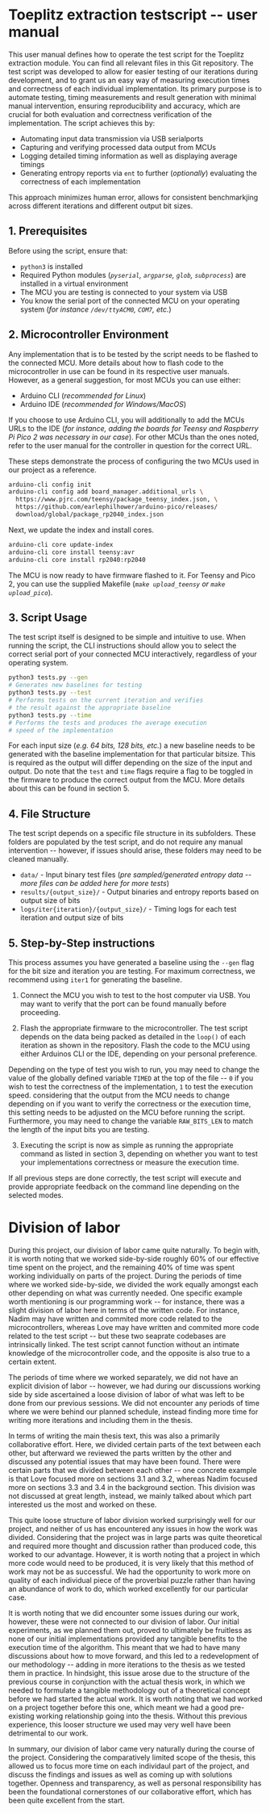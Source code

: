 # Toeplitz extraction testscript -- user manual

This user manual defines how to operate the test script for the Toeplitz
extraction module. You can find all relevant files in this Git repository. The
test script was developed to allow for easier testing of our iterations during
development, and to grant us an easy way of measuring execution times and
correctness of each individual implementation. Its primary purpose is to
automate testing, timing measurements and result generation with minimal manual
intervention, ensuring reproducibility and accuracy, which are crucial for both
evaluation and correctness verification of the implementation. The script
achieves this by:

- Automating input data transmission via USB serialports
- Capturing and verifying processed data output from MCUs
- Logging detailed timing information as well as displaying average timings
- Generating entropy reports via `ent` to further (_optionally_) evaluating the
  correctness of each implementation

This approach minimizes human error, allows for consistent benchmarkjing across
different iterations and different output bit sizes.

## 1. Prerequisites

Before using the script, ensure that:

- `python3` is installed
- Required Python modules (_`pyserial`, `argparse`, `glob`, `subprocess`_) are
  installed in a virtual environment
- The MCU you are testing is connected to your system via USB
- You know the serial port of the connected MCU on your operating system (_for
  instance `/dev/ttyACM0`, `COM7`, etc._)

## 2. Microcontroller Environment

Any implementation that is to be tested by the script needs to be flashed to the
connected MCU. More details about how to flash code to the microcontroller in
use can be found in its respective user manuals. However, as a general
suggestion, for most MCUs you can use either:

- Arduino CLI (_recommended for Linux_)
- Arduino IDE (_recommended for Windows/MacOS_)

If you choose to use Arduino CLI, you will additionally to add the MCUs URLs to
the IDE (_for instance, adding the boards for Teensy and Raspberry Pi Pico 2 was
necessary in our case_). For other MCUs than the ones noted, refer to the user
manual for the controller in question for the correct URL.

These steps demonstrate the process of configuring the two MCUs used in our
project as a reference.

```bash
arduino-cli config init
arduino-cli config add board_manager.additional_urls \
  https://www.pjrc.com/teensy/package_teensy_index.json, \
  https://github.com/earlephilhower/arduino-pico/releases/
  download/global/package_rp2040_index.json
```

Next, we update the index and install cores.

```bash
arduino-cli core update-index
arduino-cli core install teensy:avr
arduino-cli core install rp2040:rp2040
```

The MCU is now ready to have firmware flashed to it. For Teensy and Pico 2, you
can use the supplied Makefile (_`make upload_teensy` or `make upload_pico`_).

## 3. Script Usage

The test script itself is designed to be simple and intuitive to use. When
running the script, the CLI instructions should allow you to select the correct
serial port of your connected MCU interactively, regardless of your operating
system.

```bash
python3 tests.py --gen
# Generates new baselines for testing
python3 tests.py --test
# Performs tests on the current iteration and verifies
# the result against the appropriate baseline
python3 tests.py --time
# Performs the tests and produces the average execution
# speed of the implementation
```

For each input size (_e.g. 64 bits, 128 bits, etc._) a new baseline needs to be
generated with the baseline implementation for that particular bitsize. This is
required as the output will differ depending on the size of the input and
output. Do note that the `test` and `time` flags require a flag to be toggled in
the firmware to produce the correct output from the MCU. More details about this
can be found in section 5.

## 4. File Structure

The test script depends on a specific file structure in its subfolders. These
folders are populated by the test script, and do not require any manual
intervention -- however, if issues should arise, these folders may need to be
cleaned manually.

- `data/` - Input binary test files (_pre sampled/generated entropy data -- more
  files can be added here for more tests_)
- `results/{output_size}/` - Output binaries and entropy reports based on output
  size of bits
- `logs/iter{iteration}/{output_size}/` - Timing logs for each test iteration
  and output size of bits

## 5. Step-by-Step instructions

This process assumes you have generated a baseline using the `--gen` flag for
the bit size and iteration you are testing. For maximum correctness, we
recommend using `iter1` for generating the baseline.

1. Connect the MCU you wish to test to the host computer via USB. You may want
   to verify that the port can be found manually before proceeding.

2. Flash the appropriate firmware to the microcontroller. The test script
   depends on the data being packed as detailed in the `loop()` of each
   iteration as shown in the repository. Flash the code to the MCU using either
   Arduinos CLI or the IDE, depending on your personal preference.

Depending on the type of test you wish to run, you may need to change the value
of the globally defined variable `TIMED` at the top of the file -- `0` if you
wish to test the correctness of the implementation, `1` to test the execution
speed. considering that the output from the MCU needs to change depending on if
you want to verify the correctness or the execution time, this setting needs to
be adjusted on the MCU before running the script. Furthermore, you may need to
change the variable `RAW_BITS_LEN` to match the length of the input bits you are
testing.

3. Executing the script is now as simple as running the appropriate command as
   listed in section 3, depending on whether you want to test your
   implementations correctness or measure the execution time.

If all previous steps are done correctly, the test script will execute and
provide appropriate feedback on the command line depending on the selected
modes.

# Division of labor

During this project, our division of labor came quite naturally. To begin with,
it is worth noting that we worked side-by-side roughly 60\% of our effective
time spent on the project, and the remaining 40\% of time was spent working
individually on parts of the project. During the periods of time where we worked
side-by-side, we divided the work equally amongst each other depending on what
was currently needed. One specific example worth mentioning is our programming
work -- for instance, there was a slight division of labor here in terms of the
written code. For instance, Nadim may have written and commited more code
related to the microcontrollers, whereas Love may have written and commited more
code related to the test script -- but these two seaprate codebases are
intrinsically linked. The test script cannot function without an intimate
knowledge of the microcontroller code, and the opposite is also true to a
certain extent.

The periods of time where we worked separately, we did not have an explicit
division of labor -- however, we had during our discussions working side by side
ascertained a loose division of labor of what was left to be done from our
previous sessions. We did not encounter any periods of time where we were behind
our planned schedule, instead finding more time for writing more iterations and
including them in the thesis.

In terms of writing the main thesis text, this was also a primarily
collaborative effort. Here, we divided certain parts of the text between each
other, but afterward we reviewed the parts written by the other and discussed
any potential issues that may have been found. There were certain parts that we
divided between each other -- one concrete example is that Love focused more on
sections 3.1 and 3.2, whereas Nadim focused more on sections 3.3 and 3.4 in the
background section. This division was not discussed at great length, instead, we
mainly talked about which part interested us the most and worked on these.

This quite loose structure of labor division worked surprisingly well for our
project, and neither of us has encountered any issues in how the work was
divided. Considering that the project was in large parts was quite theoretical
and required more thought and discussion rather than produced code, this worked
to our advantage. However, it is worth noting that a project in which more code
would need to be produced, it is very likely that this method of work may not be
as successful. We had the opportunity to work more on quality of each individual
piece of the proverbial puzzle rather than having an abundance of work to do,
which worked excellently for our particular case.

It is worth noting that we did encounter some issues during our work, however,
these were not connected to our division of labor. Our initial experiments, as
we planned them out, proved to ultimately be fruitless as none of our initial
implementations provided any tangible benefits to the execution time of the
algorithm. This meant that we had to have many discussions about how to move
forward, and this led to a redevelopment of our methodology -- adding in more
iterations to the thesis as we tested them in practice. In hindsight, this issue
arose due to the structure of the previous course in conjunction with the actual
thesis work, in which we needed to formulate a tangible methodology out of a
theoretical concept before we had started the actual work. It is worth noting
that we had worked on a project together before this one, which meant we had a
good pre-existing working relationship going into the thesis. Without this
previous experience, this looser structure we used may very well have been
detrimental to our work.

In summary, our division of labor came very naturally during the course of the
project. Considering the comparatively limited scope of the thesis, this allowed
us to focus more time on each individaul part of the project, and discuss the
findings and issues as well as coming up with solutions together. Openness and
transparency, as well as personal responsibility has been the foundational
cornerstones of our collaborative effort, which has been quite excellent from
the start.
